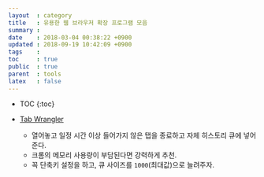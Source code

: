 ```yaml
---
layout  : category
title   : 유용한 웹 브라우저 확장 프로그램 모음
summary : 
date    : 2018-03-04 00:38:22 +0900
updated : 2018-09-19 10:42:09 +0900
tags    : 
toc     : true
public  : true
parent  : tools
latex   : false
---
```

* TOC
{:toc}

* [Tab Wrangler](https://chrome.google.com/webstore/detail/tab-wrangler/egnjhciaieeiiohknchakcodbpgjnchh )
    - 열어놓고 일정 시간 이상 들어가지 않은 탭을 종료하고 자체 히스토리 큐에 넣어준다.
    - 크롬의 메모리 사용량이 부담된다면 강력하게 추천.
    - 꼭 단축키 설정을 하고, 큐 사이즈를 `1000`(최대값)으로 늘려주자.
